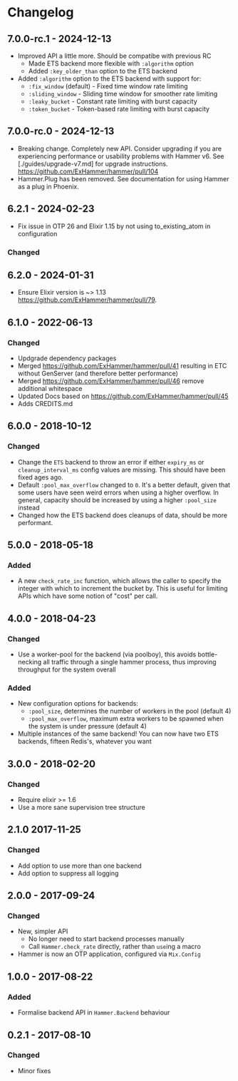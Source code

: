 # Changelog

## 7.0.0-rc.1 - 2024-12-13

- Improved API a little more. Should be compatibe with previous RC
  - Made ETS backend more flexible with `:algorithm` option
  - Added `:key_older_than` option to the ETS backend
- Added `:algorithm` option to the ETS backend with support for:
  - `:fix_window` (default) - Fixed time window rate limiting
  - `:sliding_window` - Sliding time window for smoother rate limiting
  - `:leaky_bucket` - Constant rate limiting with burst capacity
  - `:token_bucket` - Token-based rate limiting with burst capacity

## 7.0.0-rc.0 - 2024-12-13

- Breaking change. Completely new API. Consider upgrading if you are experiencing performance or usability problems with Hammer v6. See [./guides/upgrade-v7.md] for upgrade instructions. https://github.com/ExHammer/hammer/pull/104
- Hammer.Plug has been removed. See documentation for using Hammer as a plug in Phoenix.

## 6.2.1 - 2024-02-23

- Fix issue in OTP 26 and Elixir 1.15 by not using to_existing_atom in configuration

### Changed

## 6.2.0 - 2024-01-31

- Ensure Elixir version is ~> 1.13 https://github.com/ExHammer/hammer/pull/79.

## 6.1.0 - 2022-06-13

### Changed

- Updgrade dependency packages
- Merged https://github.com/ExHammer/hammer/pull/41 resulting in ETC without GenServer (and therefore better performance)
- Merged https://github.com/ExHammer/hammer/pull/46 remove additional whitespace
- Updated Docs based on https://github.com/ExHammer/hammer/pull/45
- Adds CREDITS.md

## 6.0.0 - 2018-10-12

### Changed

- Change the `ETS` backend to throw an error if either `expiry_ms` or
  `cleanup_interval_ms` config values are missing. This should have been fixed
  ages ago.
- Default `:pool_max_overflow` changed to `0`. It's a better default, given
  that some users have seen weird errors when using a higher overflow.
  In general, capacity should be increased by using a higher `:pool_size` instead
- Changed how the ETS backend does cleanups of data, should be more performant.


## 5.0.0 - 2018-05-18

### Added

- A new `check_rate_inc` function, which allows the caller to specify the
  integer with which to increment the bucket by. This is useful for limiting
  APIs which have some notion of "cost" per call.


## 4.0.0 - 2018-04-23

### Changed

- Use a worker-pool for the backend (via poolboy),
  this avoids bottle-necking all traffic through a single hammer
  process, thus improving throughput for the system overall

### Added

- New configuration options for backends:
  - `:pool_size`, determines the number of workers in the pool (default 4)
  - `:pool_max_overflow`, maximum extra workers to be spawned when the
    system is under pressure (default 4)
- Multiple instances of the same backend! You can now have two ETS backends,
  fifteen Redis's, whatever you want


## 3.0.0 - 2018-02-20

### Changed

- Require elixir >= 1.6
- Use a more sane supervision tree structure


## 2.1.0 2017-11-25

### Changed

- Add option to use more than one backend
- Add option to suppress all logging


## 2.0.0 - 2017-09-24

### Changed

- New, simpler API
  - No longer need to start backend processes manually
  - Call `Hammer.check_rate` directly, rather than `use`ing a macro
- Hammer is now an OTP application, configured via `Mix.Config`


## 1.0.0 - 2017-08-22

### Added
- Formalise backend API in `Hammer.Backend` behaviour


## 0.2.1 - 2017-08-10

### Changed

- Minor fixes
